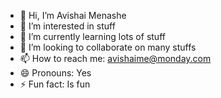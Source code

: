 - 👋 Hi, I’m Avishai Menashe
- 👀 I’m interested in stuff
- 🌱 I’m currently learning lots of stuff
- 💞️ I’m looking to collaborate on many stuffs
- 📫 How to reach me: avishaime@monday.com
- 😄 Pronouns: Yes
- ⚡ Fun fact: Is fun

<!---
Avishai-Menashe/Avishai-Menashe is a ✨ special ✨ repository because its `README.md` (this file) appears on your GitHub profile.
You can click the Preview link to take a look at your changes.
--->
